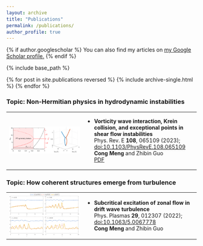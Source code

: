 ```yaml
---
layout: archive
title: "Publications"
permalink: /publications/
author_profile: true
---
```


{% if author.googlescholar %}
  You can also find my articles on <u><a href="{{author.googlescholar}}">my Google Scholar profile</a>.</u>
{% endif %}

{% include base_path %}

{% for post in site.publications reversed %}
  {% include archive-single.html %}
{% endfor %}

### Topic: Non-Hermitian physics in hydrodynamic instabilities
<table border="0">
  <tr>
    <td width="40%"><img src="/images/kh.png" alt="Graphical abstract" width="100%" /></td>
    <td>
      <ul>
        <li font size="20"><span class="papertitle"> <strong>Vorticity wave interaction, Krein collision, and exceptional points in shear flow instabilities</strong> </span><br/>
        Phys. Rev. E <strong>108</strong>, 065109 (2023); <a href="https://doi.org/10.1103/PhysRevE.108.065109">doi:10.1103/PhysRevE.108.065109</a> <br/>
        <strong>Cong Meng</strong> and Zhibin Guo <br/>
        <a href="http://mengcong11.github.io/files/PhysRevE.108.065109.pdf">PDF</a>
        </li>
      </ul>
    </td>
  </tr>
</table>
          
### Topic: How coherent structures emerge from turbulence
<table border="0">
  <tr>
    <td width="40%"><img src="/images/Fig_5.png" alt="Graphical abstract" width="100%" /></td>
    <td>
      <ul>
        <li font size="20"><span class="papertitle"><strong>Subcritical excitation of zonal flow in drift wave turbulence</strong></span><br/>
        Phys. Plasmas <strong>29</strong>, 012307 (2022); <a href="https://doi.org/10.1063/5.0067778">doi:10.1063/5.0067778</a><br/>
        <strong>Cong Meng</strong> and Zhibin Guo</li>
      </ul>
    </td>
  </tr>
</table>
